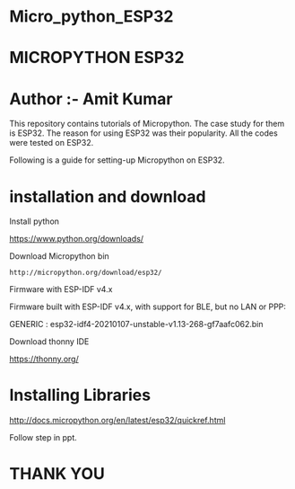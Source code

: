 # Micro_python_ESP32

# MICROPYTHON ESP32
# Author :- Amit Kumar

This repository contains tutorials of Micropython. The case study for them is ESP32. 
The reason for using ESP32 was their popularity. All the codes were tested on ESP32.

Following is a guide for setting-up Micropython on ESP32.

# installation and download
  
 Install python


  https://www.python.org/downloads/


  Download Micropython bin

	http://micropython.org/download/esp32/
 
Firmware with ESP-IDF v4.x

Firmware built with ESP-IDF v4.x, with support for BLE, but no LAN or PPP:

GENERIC : esp32-idf4-20210107-unstable-v1.13-268-gf7aafc062.bin
  
  Download thonny IDE

  https://thonny.org/

# Installing Libraries

http://docs.micropython.org/en/latest/esp32/quickref.html


Follow step in ppt.




#  THANK YOU




